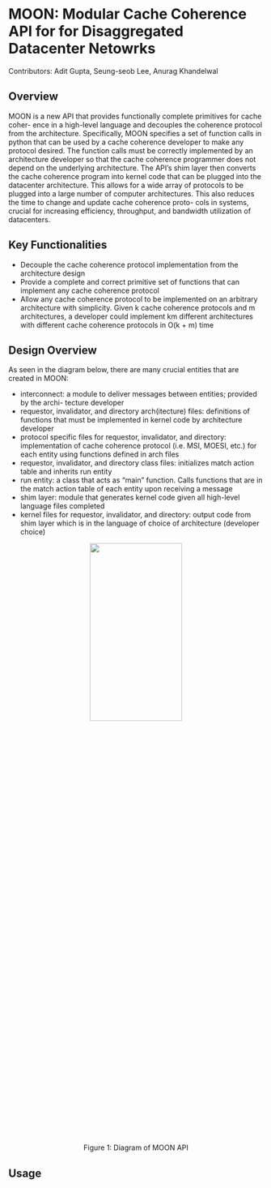 # MOON: Modular Cache Coherence API for for Disaggregated Datacenter Netowrks 

Contributors: Adit Gupta, Seung-seob Lee, Anurag Khandelwal 

## Overview 
MOON is a new API that provides functionally complete primitives for cache coher- ence in a high-level language and decouples the coherence protocol from the architecture. Specifically, MOON specifies a set of function calls in python that can be used by a cache coherence developer to make any protocol desired. The function calls must be correctly implemented by an architecture developer so that the cache coherence programmer does not depend on the underlying architecture. The API’s shim layer then converts the cache coherence program into kernel code that can be plugged into the datacenter architecture. This allows for a wide array of protocols to be plugged into a large number of computer architectures. This also reduces the time to change and update cache coherence proto- cols in systems, crucial for increasing efficiency, throughput, and bandwidth utilization of datacenters.

## Key Functionalities 
- Decouple the cache coherence protocol implementation from the architecture design
- Provide a complete and correct primitive set of functions that can implement any cache coherence protocol
- Allow any cache coherence protocol to be implemented on an arbitrary architecture with simplicity. Given k cache coherence protocols and m architectures, a developer could implement km different architectures with different cache coherence protocols in O(k + m) time 

## Design Overview 
As seen in the diagram below, there are many crucial entities that are created in MOON:
- interconnect: a module to deliver messages between entities; provided by the archi- tecture developer
- requestor, invalidator, and directory arch(itecture) files: definitions of functions that must be implemented in kernel code by architecture developer
- protocol specific files for requestor, invalidator, and directory: implementation of cache coherence protocol (i.e. MSI, MOESI, etc.) for each entity using functions defined in arch files
- requestor, invalidator, and directory class files: initializes match action table and inherits run entity
- run entity: a class that acts as “main” function. Calls functions that are in the match action table of each entity upon receiving a message
- shim layer: module that generates kernel code given all high-level language files completed
- kernel files for requestor, invalidator, and directory: output code from shim layer which is in the language of choice of architecture (developer choice)

<p align = "center">
<img src = "images/moon_overview.png" width="60%" height="30%">
</p>
<p align = "center">
Figure 1: Diagram of MOON API
</p>

## Usage

